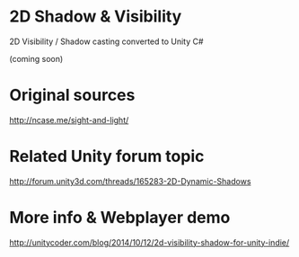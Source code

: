 2D Shadow & Visibility
========

2D Visibility / Shadow casting converted to Unity C#

(coming soon)



Original sources
========
http://ncase.me/sight-and-light/




Related Unity forum topic
========
http://forum.unity3d.com/threads/165283-2D-Dynamic-Shadows




More info & Webplayer demo
========
http://unitycoder.com/blog/2014/10/12/2d-visibility-shadow-for-unity-indie/
